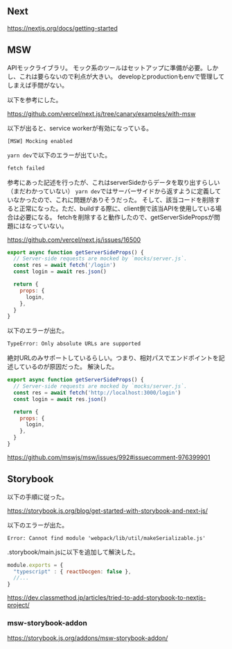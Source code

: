 ## Next

https://nextjs.org/docs/getting-started

## MSW
APIモックライブラリ。
モック系のツールはセットアップに準備が必要。しかし、これは要らないので利点が大きい。
developとproductionもenvで管理してしまえば手間がない。

以下を参考にした。

https://github.com/vercel/next.js/tree/canary/examples/with-msw

以下が出ると、service workerが有効になっている。

`[MSW] Mocking enabled`

`yarn dev`で以下のエラーが出ていた。

```bash
fetch failed
```

参考にあった記述を行ったが、これはserverSideからデータを取り出すらしい（まだわかっていない）
`yarn dev`ではサーバーサイドから返すように定義していなかったので、これに問題がありそうだった。
そして、該当コードを削除すると正常になった。ただ、buildする際に、client側で該当APIを使用している場合は必要になる。
fetchを削除すると動作したので、getServerSidePropsが問題にはなっていない。

https://github.com/vercel/next.js/issues/16500


```js
export async function getServerSideProps() {
  // Server-side requests are mocked by `mocks/server.js`.
  const res = await fetch('/login')
  const login = await res.json()

  return {
    props: {
      login,
    },
  }
}
```

以下のエラーが出た。

```bash
TypeError: Only absolute URLs are supported
```

絶対URLのみサポートしているらしい。つまり、相対パスでエンドポイントを記述しているのが原因だった。
解決した。

```js
export async function getServerSideProps() {
  // Server-side requests are mocked by `mocks/server.js`.
  const res = await fetch('http://localhost:3000/login')
  const login = await res.json()

  return {
    props: {
      login,
    },
  }
}
```

https://github.com/mswjs/msw/issues/992#issuecomment-976399901

## Storybook

以下の手順に従った。

https://storybook.js.org/blog/get-started-with-storybook-and-next-js/

以下のエラーが出た。

`Error: Cannot find module 'webpack/lib/util/makeSerializable.js'`

.storybook/main.jsに以下を追加して解決した。

```js
module.exports = {
  "typescript" : { reactDocgen: false },
  //...
}
```

https://dev.classmethod.jp/articles/tried-to-add-storybook-to-nextjs-project/

### msw-storybook-addon

https://storybook.js.org/addons/msw-storybook-addon/